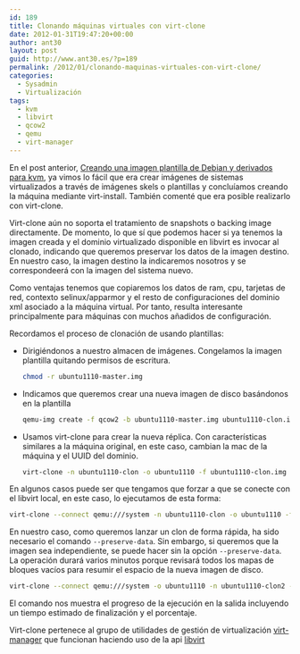 ```yaml
---
id: 189
title: Clonando máquinas virtuales con virt-clone
date: 2012-01-31T19:47:20+00:00
author: ant30
layout: post
guid: http://www.ant30.es/?p=189
permalink: /2012/01/clonando-maquinas-virtuales-con-virt-clone/
categories:
  - Sysadmin
  - Virtualización
tags:
  - kvm
  - libvirt
  - qcow2
  - qemu
  - virt-manager
---
```

En el post anterior, <a href="http://www.ant30.es/2011/12/creando-una-imagen-plantilla-de-debian-y-derivados-para-kvm/" title="Creando una imagen plantilla de Debian y derivados para kvm" target="_blank">Creando una imagen plantilla de Debian y derivados para kvm</a>, ya vimos lo fácil que era crear imágenes de sistemas virtualizados a través de imágenes skels o plantillas y concluíamos creando la máquina mediante virt-install. También comenté que era posible realizarlo con virt-clone.

Virt-clone aún no soporta el tratamiento de snapshots o backing image directamente. De momento, lo que sí que podemos hacer si ya tenemos la imagen creada y el dominio virtualizado disponible en libvirt es invocar al clonado, indicando que queremos preservar los datos de la imagen destino. En nuestro caso, la imagen destino la indicaremos nosotros y se correspondeerá con la imagen del sistema nuevo.

Como ventajas tenemos que copiaremos los datos de ram, cpu, tarjetas de red, contexto selinux/apparmor y el resto de configuraciones del dominio xml asociado a la máquina virtual. Por tanto, resulta interesante principalmente para máquinas con muchos añadidos de configuración.

<!--more-->

Recordamos el proceso de clonación de usando plantillas:

  * Dirigiéndonos a nuestro almacen de imágenes. Congelamos la imagen plantilla quitando permisos de escritura.

    ```bash
    chmod -r ubuntu1110-master.img
    ```

  * Indicamos que queremos crear una nueva imagen de disco basándonos en la plantilla

    ```bash
    qemu-img create -f qcow2 -b ubuntu1110-master.img ubuntu1110-clon.img
    ```

  * Usamos virt-clone para crear la nueva réplica. Con características similares a la máquina original, en este caso, cambian la mac de la máquina y el UUID del dominio.

    ```bash
    virt-clone -n ubuntu1110-clon -o ubuntu1110 -f ubuntu1110-clon.img --preserve-data
    ```

En algunos casos puede ser que tengamos que forzar a que se conecte con el libvirt local, en este caso, lo ejecutamos de esta forma:

```bash
virt-clone --connect qemu:///system -n ubuntu1110-clon -o ubuntu1110 -f ubuntu1110-clon.img --preserve-data
```

En nuestro caso, como queremos lanzar un clon de forma rápida, ha sido necesario el comando `--preserve-data`. Sin embargo, si queremos que la imagen sea independiente, se puede hacer sin la opción `--preserve-data`. La operación durará varios minutos porque revisará todos los mapas de bloques vacíos para resumir el espacio de la nueva imagen de disco.

```bash
virt-clone --connect qemu:///system -o ubuntu1110 -n ubuntu1110-clon2 -f ubuntu1110-clon2.img
```
El comando nos muestra el progreso de la ejecución en la salida incluyendo un tiempo estimado de finalización y el porcentaje.

Virt-clone pertenece al grupo de utilidades de gestión de virtualización <a title="virt-manager" target="_blank" href="http://virt-manager.org/">virt-manager</a> que funcionan haciendo uso de la api <a title="libvirt" target="_blank"  href="http://libvirt.org">libvirt</a>

